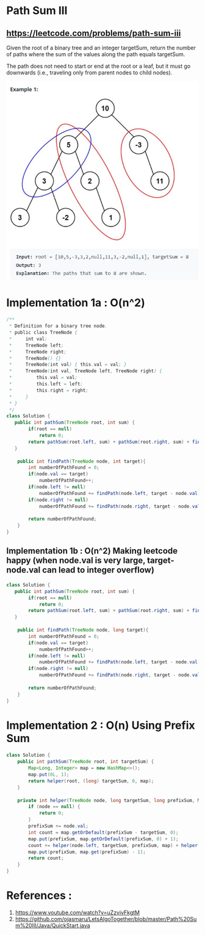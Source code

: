 # Path Sum III

## https://leetcode.com/problems/path-sum-iii

Given the root of a binary tree and an integer targetSum, return the number of paths where the sum of the values along the path equals targetSum.

The path does not need to start or end at the root or a leaf, but it must go downwards (i.e., traveling only from parent nodes to child nodes).

![Path Sum III](example.JPG?raw=true)


# Implementation 1a : O(n^2)
```java
/**
 * Definition for a binary tree node.
 * public class TreeNode {
 *     int val;
 *     TreeNode left;
 *     TreeNode right;
 *     TreeNode() {}
 *     TreeNode(int val) { this.val = val; }
 *     TreeNode(int val, TreeNode left, TreeNode right) {
 *         this.val = val;
 *         this.left = left;
 *         this.right = right;
 *     }
 * }
 */
class Solution {
   public int pathSum(TreeNode root, int sum) {
        if(root == null)
            return 0;
        return pathSum(root.left, sum) + pathSum(root.right, sum) + findPath(root, sum);
   }

    public int findPath(TreeNode node, int target){
        int numberOfPathFound = 0;
        if(node.val == target)
            numberOfPathFound++;
        if(node.left != null)
            numberOfPathFound += findPath(node.left, target - node.val);
        if(node.right != null)    
            numberOfPathFound += findPath(node.right, target - node.val);
        
        return numberOfPathFound;
    }
}
```

## Implementation 1b : O(n^2) Making leetcode happy (when node.val is very large, target-node.val can lead to integer overflow)
```java
class Solution {
   public int pathSum(TreeNode root, int sum) {
        if(root == null)
            return 0;
        return pathSum(root.left, sum) + pathSum(root.right, sum) + findPath(root, sum);
   }

    public int findPath(TreeNode node, long target){
        int numberOfPathFound = 0;
        if(node.val == target)
            numberOfPathFound++;
        if(node.left != null)
            numberOfPathFound += findPath(node.left, target - node.val);
        if(node.right != null)    
            numberOfPathFound += findPath(node.right, target - node.val);
        
        return numberOfPathFound;
    }
}
```

# Implementation 2 : O(n) Using Prefix Sum
```java
class Solution {
    public int pathSum(TreeNode root, int targetSum) {
        Map<Long, Integer> map = new HashMap<>();
        map.put(0L, 1);
        return helper(root, (long) targetSum, 0, map);
    }

    private int helper(TreeNode node, long targetSum, long prefixSum, Map<Long, Integer> map) {
        if (node == null) {
            return 0;
        }
        prefixSum += node.val;
        int count = map.getOrDefault(prefixSum - targetSum, 0);
        map.put(prefixSum, map.getOrDefault(prefixSum, 0) + 1);
        count += helper(node.left, targetSum, prefixSum, map) + helper(node.right, targetSum, prefixSum, map);
        map.put(prefixSum, map.get(prefixSum) - 1);
        return count;
    }
}
```


# References :
1. https://www.youtube.com/watch?v=uZzvivFkgtM
2. https://github.com/ojasmaru/LetsAlgoTogether/blob/master/Path%20Sum%20III/Java/QuickStart.java


